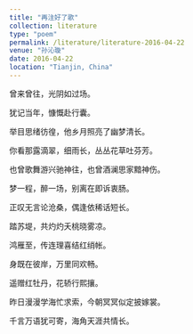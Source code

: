 ```yaml
---
title: "再注好了歌"
collection: literature
type: "poem"
permalink: /literature/literature-2016-04-22
venue: "孙沁璇"
date: 2016-04-22
location: "Tianjin, China"
---
```


曾来曾往，光阴如过场。

犹记当年，慷慨赴行囊。

举目思绪彷徨，他乡月照亮了幽梦清长。

你看那露滴翠，细雨长，丛丛花草吐芬芳。

也曾歌舞游兴驰神往，也曾酒澜思家黯神伤。

梦一程，醉一场，别离在即诉衷肠。

正叹无言论沧桑，偶逢依稀话短长。

踏苏堤，共灼灼夭桃晓雾凉。

鸿雁至，传连理喜结红绡帐。

身既在彼岸，万里同欢畅。

遥赠红牡丹，花轿行熙攘。

昨日漫漫学海忙求索，今朝冥冥似定披嫁裳。

千言万语犹可寄，海角天涯共情长。